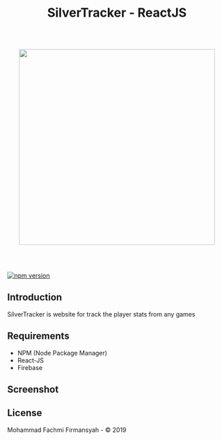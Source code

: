 <h1 align="center">SilverTracker - ReactJS</h1><br /><br />

<p align="center">
   <img src="https://user-images.githubusercontent.com/52324743/67556566-98cabd00-f73d-11e9-915d-d645da6ec1d4.png" width="450"/>
</p>

<br/><br/>

<a href="#">
  <img src="https://img.shields.io/badge/ReactJS-16.10-blue.svg?style=flat-square" alt="npm version">
</a>

## Introduction

SilverTracker is website for track the player stats from any games


## Requirements
  - NPM (Node Package Manager)
  - React-JS
  - Firebase
 
## Screenshot
<p align="center">
    <!--<span>
      <img src="https://user-images.githubusercontent.com/52324743/67119954-73582380-f212-11e9-97f3-040ab60a6287.jpg" width="90%" />
    </span><br/><br/>
    <span>
     <img src="https://user-images.githubusercontent.com/52324743/67120000-8e2a9800-f212-11e9-8610-462e00ac2f1a.jpg" width="90%" />       </span><br/><br/>
  <span>
    <img src="https://user-images.githubusercontent.com/52324743/67120296-36406100-f213-11e9-98c7-6b3d0d2848a9.jpg" width="90%" />
  </span><br/><br/>
  <span>
    <img src="https://user-images.githubusercontent.com/52324743/67120322-45bfaa00-f213-11e9-9549-cb06bdd4a7e5.jpg" width="90%" />
  </span><br/><br/>
  <span>
    <img src="https://user-images.githubusercontent.com/52324743/67120498-9c2ce880-f213-11e9-8741-1ea9a399349e.jpg" width="90%" />
  </span><br/><br/>
  <span>
    <img src="https://user-images.githubusercontent.com/52324743/67120615-d72f1c00-f213-11e9-8020-427d22396627.jpg" width="90%" />
  </span><br/><br/>
  
  <span>
    <img src="https://user-images.githubusercontent.com/52324743/67120714-0a71ab00-f214-11e9-88b5-b1be644787aa.jpg" width="90%" />
  </span>-->
  </p>

## License

Mohammad Fachmi Firmansyah - &copy; 2019
